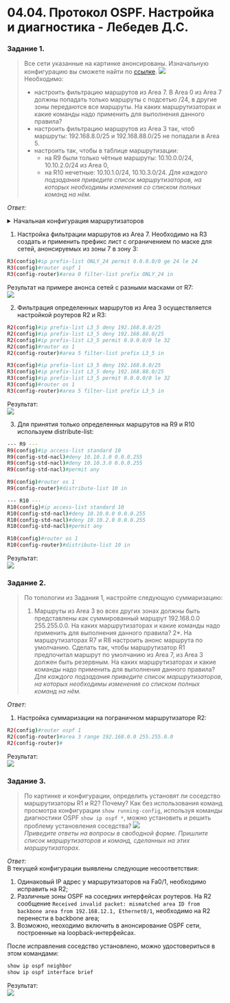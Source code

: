 # 04.04. Протокол OSPF. Настройка и диагностика - Лебедев Д.С.
### Задание 1.
> Все сети указанные на картинке анонсированы. Изначальную конфигурацию вы сможете найти по [ссылке](_attachments/0404-00-00_homework_4_4_routers_config.md).
> ![](_attachments/0404-01-00.png)  
> Необходимо:
> - настроить фильтрацию маршрутов из Area 7. В Area 0 из Area 7 должны попадать только маршруты с подсетью /24, в другие зоны передаются все маршруты. На каких маршрутизаторах и какие команды надо применить для выполнения данного правила?
> - настроить фильтрацию маршрутов из Area 3 так, чтоб маршруты: 192.168.8.0/25 и 192.168.88.0/25 не попадали в Area 5.
> - настроить так, чтобы в таблице маршрутизации:
>   - на R9 были только чётные маршруты: 10.10.0.0/24, 10.10.2.0/24 из Area 0,
>   - на R10 нечетные: 10.10.1.0/24, 10.10.3.0/24.
> *Для каждого подзадания приведите список маршрутизаторов, на которых необходимы изменения со списком полных команд на нём.*

*Ответ:*  
<details>
<summary>Начальная конфигурация маршрутизаторов</summary>

```sh
-- R1 --
R1(config)#int e0/0
R1(config-if)#no sh
R1(config-if)#ip address 192.168.123.1 255.255.255.0

R1(config)#int e0/1
R1(config-if)#no sh

R1(config-if)#int e0/1.100
R1(config-subif)#encapsulation dot1Q 100
R1(config-subif)#ip address 10.10.0.1 255.255.255.0

R1(config-if)#int e0/1.101
R1(config-subif)#encapsulation dot1Q 101
R1(config-subif)#ip address 10.10.1.1 255.255.255.0

R1(config-if)#int e0/1.102
R1(config-subif)#encapsulation dot1Q 102
R1(config-subif)#ip address 10.10.2.1 255.255.255.0

R1(config-if)#int e0/1.103
R1(config-subif)#encapsulation dot1Q 103
R1(config-subif)#ip address 10.10.3.1 255.255.255.0

R1(config-subif)#router ospf 1
R1(config-router)#network 192.168.123.0 0.0.0.255 area 0
R1(config-router)#network 10.10.0.0 0.0.255.255 area 0


-- R2 --
R2(config)#int range e0/0-2
R2(config-if-range)#no sh

R2(config)#int e0/0
R2(config-if)#ip address 192.168.123.2 255.255.255.0

R2(config-if)#int e0/1
R2(config-if)#ip address 192.168.24.2 255.255.255.0

R2(config-if)#int e0/2
R2(config-if)#ip address 192.168.25.2 255.255.255.0

R2(config-if)#router ospf 1
R2(config-router)#network 192.168.123.0 0.0.0.255 area 0
R2(config-router)#network 192.168.24.0 0.0.0.255 area 5
R2(config-router)#network 192.168.25.0 0.0.0.255 area 3


-- R3 --
R3(config)#int ran e0/0-2
R3(config-if-range)#no sh

R3(config-if-range)#int e0/0
R3(config-if)#ip address 192.168.123.3 255.255.255.0

R3(config-if)#int e0/1
R3(config-if)#ip address 192.168.36.3 255.255.255.0

R3(config-if)#int e0/2
R3(config-if)#ip address 192.168.34.3 255.255.255.0

R3(config-if)#router ospf 1
R3(config-router)#network 192.168.123.0 0.0.0.255 area 0
R3(config-router)#network 192.168.34.0 0.0.0.255 area 5
R3(config-router)#network 192.168.36.0 0.0.0.255 area 7


--- R4 --
R4(config)#int ran e0/0-2
R4(config-if-range)#no sh

R4(config-if-range)#int e0/0
R4(config-if)#ip address 172.16.5.4 255.255.255.0

R4(config-if)#int e0/1
R4(config-if)#ip address 192.168.24.4 255.255.255.0

R4(config-if)#int e0/2
R4(config-if)#ip address 192.168.34.4 255.255.255.0

R4(config-if)#router ospf 1
R4(config-router)#network 172.16.5.0 0.0.0.255 area 5
R4(config-router)#network 192.168.24.0 0.0.0.255 area 5
R4(config-router)#network 192.168.34.0 0.0.0.255 area 5


-- R5 --
R5(config)#int e0/0
R5(config-if)#ip address 192.168.58.5 255.255.255.0
R5(config-if)#no sh

R5(config-if)#interface e0/2
R5(config-if)#ip address 192.168.25.5 255.255.255.0
R5(config-if)#no sh

R5(config-if)#router ospf 1
R5(config-router)#network 192.168.58.0 0.0.0.255 area 3
R5(config-router)#network 192.168.25.0 0.0.0.255 area 3


-- R6 --

R6(config-if)#int e0/1
R6(config-if)#ip address 192.168.36.6 255.255.255.0
R6(config-if)#no sh

R6(config)#int e0/0
R6(config-if)#ip address 192.168.67.6 255.255.255.0
R6(config-if)#no sh

R6(config-if)#router ospf 1
R6(config-router)#network 192.168.36.0 0.0.0.255 area 7
R6(config-router)#network 192.168.67.0 0.0.0.255 area 7


-- R7 --
R7(config)#int e0/0
R7(config-if)#ip address 192.168.67.7 255.255.255.0
R7(config-if)#no sh

R7(config)#int e0/1
R7(config-if)#no sh

R7(config-if)#int e0/1.1
R7(config-subif)#encapsulation dot1Q 1
R7(config-subif)#ip address 172.16.1.7 255.255.255.0
R7(config-subif)#no sh

R7(config-subif)#int e0/1.107
R7(config-subif)#encapsulation dot1Q 107
R7(config-subif)#ip address 172.16.7.7 255.255.255.128

R7(config-subif)#router ospf 1
R7(config-router)#network 192.168.67.0 0.0.0.255 area 7
R7(config-router)#network 172.16.1.0 0.0.0.255 area 7
R7(config-router)#network 172.16.7.0 0.0.0.127 area 7
R7(config-router)#network 172.16.77.0 0.0.0.127 area 7


-- R8 --
R8(config)#int e0/0
R8(config-if)#ip address 192.168.58.8 255.255.255.0
R8(config-if)#no sh

R8(config-if)#int e0/1
R8(config-subif)#no sh

R8(config-if)#int e0/1.8
R8(config-subif)#encapsulation dot1Q 8
R8(config-subif)#ip address 192.168.8.8 255.255.255.128
R8(config-subif)#no sh

R8(config-subif)#int e0/1.88
R8(config-subif)#encapsulation dot1Q 88
R8(config-subif)#ip address 192.168.88.8 255.255.255.128
R8(config-subif)#no sh

R8(config-subif)#router ospf 1
R8(config-router)#network 192.168.58.0 0.0.0.255 area 3
R8(config-router)#network 192.168.8.0 0.0.0.127 area 3
R8(config-router)#network 192.168.88.0 0.0.0.127 area 3


-- R9 --
R9(config)#int e0/0
R9(config-if)#ip address 172.16.5.9 255.255.255.0
R9(config-if)#no sh

R9(config-if)#router ospf 1
R9(config-router)#network 172.16.5.0 0.0.0.255 area 5


-- R10 --
R10(config)#int e0/0
R10(config-if)#ip address 172.16.5.10 255.255.255.0
R10(config-if)#no sh

R10(config-if)#router ospf 1
R10(config-router)#network 172.16.5.0 0.0.0.255 area 5
```
</details>

1. Настройка фильтрации маршрутов из Area 7. Необходимо на R3 создать и применить префикс лист с ограничением по маске для сетей, анонсируемых из зоны 7 в зону 3:

```sh
R3(config)#ip prefix-list ONLY_24 permit 0.0.0.0/0 ge 24 le 24
R3(config)#router ospf 1
R3(config-router)#area 0 filter-list prefix ONLY_24 in
```

Результат на примере анонса сетей с разными масками от R7:   
![](_attachments/0404-01-01.png)

2. Фильтрация определенных маршрутов из Area 3 осуществляется настройкой роутеров R2 и R3:

```sh
R2(config)#ip prefix-list L3_5 deny 192.168.8.0/25
R2(config)#ip prefix-list L3_5 deny 192.168.88.0/25
R2(config)#ip prefix-list L3_5 permit 0.0.0.0/0 le 32
R2(config)#router os 1
R2(config-router)#area 5 filter-list prefix L3_5 in

R3(config)#ip prefix-list L3_5 deny 192.168.8.0/25
R3(config)#ip prefix-list L3_5 deny 192.168.88.0/25
R3(config)#ip prefix-list L3_5 permit 0.0.0.0/0 le 32
R3(config)#router os 1
R3(config-router)#area 5 filter-list prefix L3_5 in
```

Результат:  
![](_attachments/0404-01-02.png)

3. Для принятия только определенных маршрутов на R9 и R10 используем distribute-list:

```sh
--- R9 ---
R9(config)#ip access-list standard 10
R9(config-std-nacl)#deny 10.10.1.0 0.0.0.255
R9(config-std-nacl)#deny 10.10.3.0 0.0.0.255
R9(config-std-nacl)#permit any

R9(config)#router os 1
R9(config-router)#distribute-list 10 in

--- R10 ---
R10(config)#ip access-list standard 10
R10(config-std-nacl)#deny 10.10.0.0 0.0.0.255
R10(config-std-nacl)#deny 10.10.2.0 0.0.0.255
R10(config-std-nacl)#permit any

R10(config)#router os 1
R10(config-router)#distribute-list 10 in
```

Результат:  
![](_attachments/0404-01-03.png)
### Задание 2.
> По топологии из Задания 1, настройте следующую суммаризацию:
> 1. Маршруты из Area 3 во всех других зонах должны быть представлены как суммированный маршрут 192.168.0.0 255.255.0.0. На каких маршрутизаторах и какие команды надо применить для выполнения данного правила?
> 2*. На маршрутизаторах R7 и R8 настроить анонс маршрута по умолчанию. Сделать так, чтобы маршрутизатор R1 предпочитал маршрут по умолчанию из Area 7, из Area 3 должен быть резервным. На каких маршрутизаторах и какие команды надо применить для выполнения данного правила?
> *Для каждого подзадания приведите список маршрутизаторов, на которых необходимы изменения со списком полных команд на нём.*

*Ответ:*  
1. Настройка суммаризации на пограничном маршрутизаторе R2:

```sh
R2(config)#router ospf 1
R2(config-router)#area 3 range 192.168.0.0 255.255.0.0
R2(config-router)#
```

Результат:  
![](_attachments/0404-02-01.png)

### Задание 3.
> По картинке и конфигурации, определить установят ли соседство маршрутизаторы R1 и R2? Почему? Как без использования команд просмотра конфигурации `show running-config`, используя команды диагностики OSPF `show ip ospf *`, можно установить и решить проблему установления соседства?
> ![](_attachments/0404-03-00.png)  
> *Приведите ответы на вопросы в свободной форме. Пришлите список маршрутизаторов и команд, сделанных на этих маршрутизаторах.*

*Ответ:*  
В текущей конфигурации выявлены следующие несоответствия:
1. Одинаковый IP адрес у маршрутизаторов на Fa0/1, необходимо исправить на R2; 
2. Различные зоны OSPF на соседних интерфейсах роутеров. На R2 сообщение  `Received invalid packet: mismatched area ID from backbone area from 192.168.12.1, Ethernet0/1`, необходимо на R2 перенести в backbone area;
3. Возможно, неоходимо включить в анонсирование OSPF сети, построенные на loopback-интерфейсах.

После исправления соседство установлено, можно удостовериться в этом командами:  
```sh
show ip ospf neighbor
show ip ospf interface brief
```

Результат:  
![](_attachments/0404-03-01.png)
